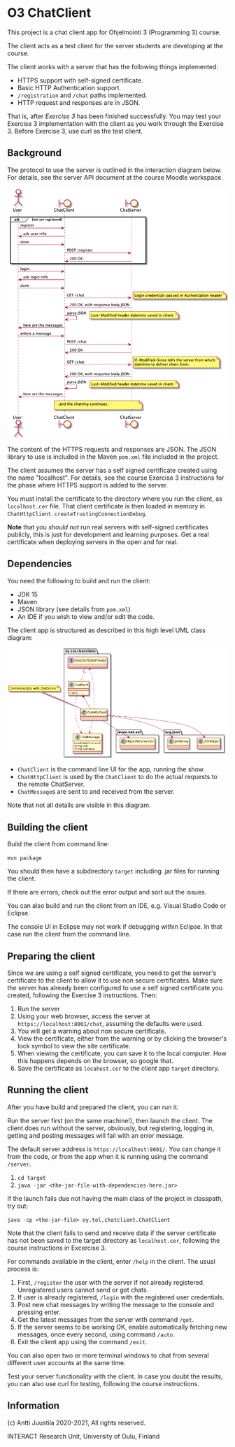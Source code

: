 # O3 ChatClient

This project is a chat client app for Ohjelmointi 3 (Programming 3) course.

The client acts as a test client for the server students are developing at the course.

The client works with a server that has the following things implemented:

* HTTPS support with self-signed certificate.
* Basic HTTP Authentication support.
* `/registration` and `/chat` paths implemented.
* HTTP request and responses are in JSON.

That is, after *Exercise 3* has been finished successfully. You may test your
Exercise 3 implementation with the client as you work through the Exercise 3.
Before Exercise 3, use curl as the test client.

## Background

The protocol to use the server is outlined in the interaction diagram below. For details,
see the server API document at the course Moodle workspace.

![Server protocol](O3-chat-protocol.png)

The content of the HTTPS requests and responses are JSON. The JSON library to use is
included in the Maven `pom.xml` file included in the project.

The client assumes the server has a self signed certificate created using the name "localhost".
For details, see the course Exercise 3 instructions for the phase where HTTPS support is added
to the server.

You must install the certificate to the directory where you run the client, as `localhost.cer` file.
That client certificate is then loaded in memory in `ChatHttpClient.createTrustingConnectionDebug`.

**Note** that you *should not* run real servers with self-signed certificates publicly, this is just for development
and learning purposes. Get a real certificate when deploying servers in the open and for real.

## Dependencies

You need the following to build and run the client:

* JDK 15
* Maven
* JSON library (see details from `pom.xml`)
* An IDE if you wish to view and/or edit the code.

The client app is structured as described in this high level UML class diagram:

![Client class diagram](O3-chat-client-classes.png)

* `ChatClient` is the command line UI for the app, running the show.
* `ChatHttpClient` is used by the `ChatClient` to do the actual requests to the remote ChatServer.
* `ChatMessage`s are sent to and received from the server.

Note that not all details are visible in this diagram.

## Building the client

Build the client from command line:

`mvn package`

You should then have a subdirectory `target` including .jar files for running the client.

If there are errors, check out the error output and sort out the issues.

You can also build and run the client from an IDE, e.g. Visual Studio Code or Eclipse.

The console UI in Eclipse may not work if debugging within Eclipse. In that case run the client
from the command line.

## Preparing the client

Since we are using a self signed certificate, you need to get the server's certificate to the client
to allow it to use non secure certificates. Make sure the server has already been configured to
use a self signed certificate you created, following the Exercise 3 instructions. Then:

1. Run the server
1. Using your web browser, access the server at `https://localhost:8001/chat`, assuming the defaults were used.
1. You will get a warning about non secure certificate.
1. View the certificate, either from the warning or by clicking the browser's lock symbol to view the site certificate.
1. When viewing the certificate, you can save it to the local computer. How this happens depends on the browser, so google that.
1. Save the certificate as `locahost.cer` to the *client* app `target` directory.

## Running the client

After you have build and prepared the client, you can run it.

Run the server first (on the same machine!), then launch the client. The client does run without 
the server, obviously, but registering, logging in, getting and posting messages will fail with an
error message.

The default server address is `https://localhost:8001/`. You can change it from the code, or from the
app when it is running using the command `/server`.

1. `cd target`
1. `java -jar <the-jar-file-with-dependencies-here.jar>`

If the launch fails due not having the main class of the project in classpath, try out:

`java -cp <the-jar-file> oy.tol.chatclient.ChatClient`

Note that the client fails to send and receive data if the server certificate has not
been saved to the target directory as `localhost.cer`, following the course instructions in Excercise 3.

For commands available in the client, enter `/help` in the client. The usual process is:

1. First, `/register` the user with the server if not already registered. Unregistered users cannot send or get chats.
1. If user is already registered, `/login` with the registered user credentials.
1. Post new chat messages by writing the message to the console and pressing enter.
1. Get the latest messages from the server with command `/get`.
1. If the server seems to be working OK, enable automatically fetching new messages, once every second, using command `/auto`.
1. Exit the client app using the command `/exit`.

You can also open two or more terminal windows to chat from several different user accounts at the same time.

Test your server functionality with the client. In case you doubt the results, you can also use curl for
testing, following the course instructions.

## Information

(c) Antti Juustila 2020-2021, All rights reserved.

INTERACT Research Unit, University of Oulu, Finland